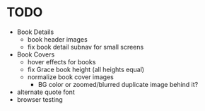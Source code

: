 # TODO

- Book Details
  - book header images
  - fix book detail subnav for small screens
- Book Covers
  - hover effects for books
  - fix Grace book height (all heights equal)
  - normalize book cover images
    - BG color or zoomed/blurred duplicate image behind it?
- alternate quote font
- browser testing
